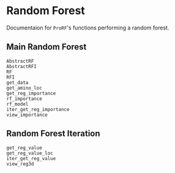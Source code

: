 # Random Forest
Documentaion for `ProRF`'s functions performing a random forest.

## Main Random Forest
```@docs
AbstractRF
AbstractRFI
RF
RFI
get_data
get_amino_loc
get_reg_importance
rf_importance
rf_model
iter_get_reg_importance
view_importance
```

## Random Forest Iteration
```@docs
get_reg_value
get_reg_value_loc
iter_get_reg_value
view_reg3d
```